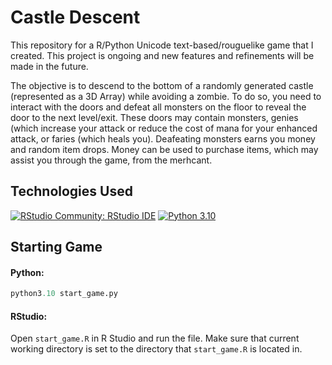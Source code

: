 # Castle Descent 

This repository for a R/Python Unicode text-based/rouguelike game that I created. This project is ongoing and new features and refinements will be made in the future. 

The objective is to descend to the bottom of a randomly generated castle (represented as a 3D Array) while avoiding a zombie. To do so, you need to interact with the doors and defeat all monsters on the floor to reveal the door to the next level/exit. These doors may contain monsters, genies (which increase your attack or reduce the cost of mana for your enhanced attack, or faries (which heals you). Deafeating monsters earns you money and random item drops. Money can be used to purchase items, which may assist you through the game, from the merhcant.

## Technologies Used

[![RStudio Community: RStudio IDE](https://img.shields.io/endpoint?url=https%3A%2F%2Frstudio.github.io%2Frstudio-shields%2Fcategory%2Frstudio-ide.json)](https://community.rstudio.com/c/rstudio-ide)
[![Python 3.10](https://img.shields.io/badge/python-3.10-blue.svg)](https://www.python.org/downloads/release/python-3100/)

## Starting Game

#### Python:

```python
python3.10 start_game.py
```
#### RStudio:

Open `start_game.R` in R Studio and run the file. Make sure that current working directory is set to the directory that `start_game.R` is located in.
